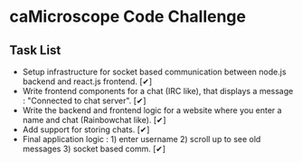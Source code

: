 # caMicroscope Code Challenge

## Task List 
* Setup infrastructure for socket based communication between node.js backend and react.js frontend.     [✔]
* Write frontend components for a chat (IRC like), that displays a message : "Connected to chat server". [✔]
* Write the backend and frontend logic for a website where you enter a name and chat (Rainbowchat like). [✔]
* Add support for storing chats.                                                                         [✔]
* Final application logic : 1) enter username 2) scroll up to see old messages 3) socket based comm.     [✔]
